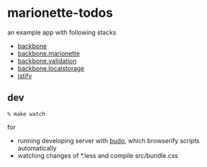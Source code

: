 # marionette-todos

an example app with following stacks

* [backbone](https://github.com/jashkenas/backbone)
* [backbone.marionette](https://github.com/marionettejs/backbone.marionette)
* [backbone.validation](https://github.com/thedersen/backbone.validation)
* [backbone.localstorage](https://github.com/jeromegn/Backbone.localStorage)
* [jstify](https://github.com/zertosh/jstify)

## dev

```
% make watch
```

for

* running developing server with [budo](https://github.com/mattdesl/budo), which browserify scripts automatically
* watching changes of *.less and compile src/bundle.css
